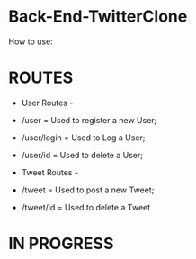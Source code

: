 # Back-End-TwitterClone

How to use: 

# ROUTES

- User Routes -
- /user = Used to register a new User;
- /user/login = Used to Log a User;
- /user/id = Used to delete a User;

- Tweet Routes - 
- /tweet = Used to post a new Tweet;
- /tweet/id = Used to delete a Tweet

# IN PROGRESS
